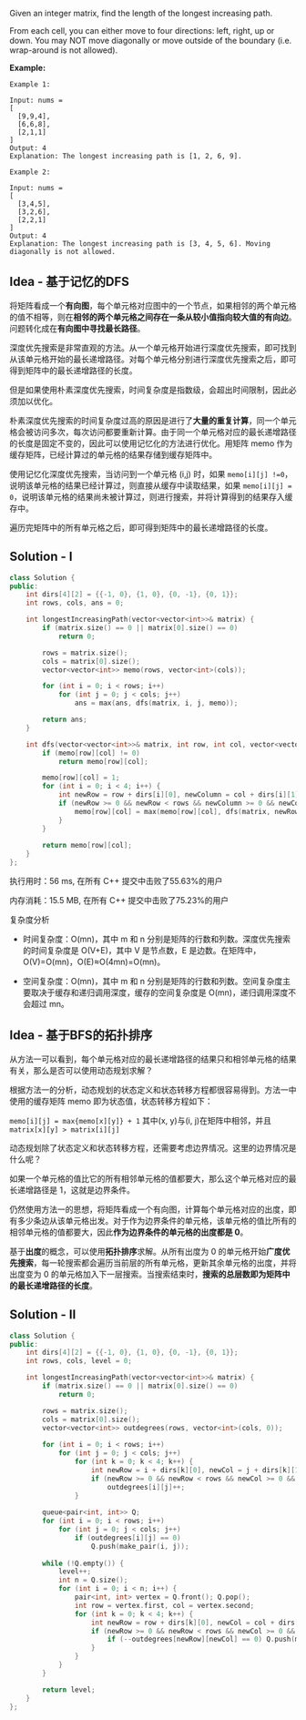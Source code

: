 Given an integer matrix, find the length of the longest increasing path.

From each cell, you can either move to four directions: left, right, up or down. You may NOT move diagonally or move outside of the boundary (i.e. wrap-around is not allowed).



**Example:**
```
Example 1:

Input: nums = 
[
  [9,9,4],
  [6,6,8],
  [2,1,1]
] 
Output: 4 
Explanation: The longest increasing path is [1, 2, 6, 9].

Example 2:

Input: nums = 
[
  [3,4,5],
  [3,2,6],
  [2,2,1]
] 
Output: 4 
Explanation: The longest increasing path is [3, 4, 5, 6]. Moving diagonally is not allowed.
```

## Idea - 基于记忆的DFS

将矩阵看成一个**有向图**，每个单元格对应图中的一个节点，如果相邻的两个单元格的值不相等，则在**相邻的两个单元格之间存在一条从较小值指向较大值的有向边**。问题转化成在**有向图中寻找最长路径**。

深度优先搜索是非常直观的方法。从一个单元格开始进行深度优先搜索，即可找到从该单元格开始的最长递增路径。对每个单元格分别进行深度优先搜索之后，即可得到矩阵中的最长递增路径的长度。

但是如果使用朴素深度优先搜索，时间复杂度是指数级，会超出时间限制，因此必须加以优化。

朴素深度优先搜索的时间复杂度过高的原因是进行了**大量的重复计算**，同一个单元格会被访问多次，每次访问都要重新计算。由于同一个单元格对应的最长递增路径的长度是固定不变的，因此可以使用记忆化的方法进行优化。用矩阵 memo 作为缓存矩阵，已经计算过的单元格的结果存储到缓存矩阵中。

使用记忆化深度优先搜索，当访问到一个单元格 (i,j) 时，如果 `memo[i][j] !=0`，说明该单元格的结果已经计算过，则直接从缓存中读取结果，如果 `memo[i][j] = 0`，说明该单元格的结果尚未被计算过，则进行搜索，并将计算得到的结果存入缓存中。

遍历完矩阵中的所有单元格之后，即可得到矩阵中的最长递增路径的长度。

## Solution - I

```c++
class Solution {
public:
    int dirs[4][2] = {{-1, 0}, {1, 0}, {0, -1}, {0, 1}};
    int rows, cols, ans = 0;

    int longestIncreasingPath(vector<vector<int>>& matrix) {
        if (matrix.size() == 0 || matrix[0].size() == 0)
            return 0;

        rows = matrix.size();
        cols = matrix[0].size();
        vector<vector<int>> memo(rows, vector<int>(cols));

        for (int i = 0; i < rows; i++)
            for (int j = 0; j < cols; j++)
                ans = max(ans, dfs(matrix, i, j, memo));

        return ans;
    }

    int dfs(vector<vector<int>>& matrix, int row, int col, vector<vector<int>>& memo) {
        if (memo[row][col] != 0)
            return memo[row][col];

        memo[row][col] = 1;
        for (int i = 0; i < 4; i++) {
            int newRow = row + dirs[i][0], newColumn = col + dirs[i][1];
            if (newRow >= 0 && newRow < rows && newColumn >= 0 && newColumn < cols && matrix[newRow][newColumn] > matrix[row][col]) {
                memo[row][col] = max(memo[row][col], dfs(matrix, newRow, newColumn, memo) + 1);
            }
        }
        
        return memo[row][col];
    }
};
```

执行用时：56 ms, 在所有 C++ 提交中击败了55.63%的用户

内存消耗：15.5 MB, 在所有 C++ 提交中击败了75.23%的用户

复杂度分析

- 时间复杂度：O(mn)，其中 m 和 n 分别是矩阵的行数和列数。深度优先搜索的时间复杂度是 O(V+E)，其中 V 是节点数，E 是边数。在矩阵中，O(V)=O(mn)，O(E)≈O(4mn)=O(mn)。

- 空间复杂度：O(mn)，其中 m 和 n 分别是矩阵的行数和列数。空间复杂度主要取决于缓存和递归调用深度，缓存的空间复杂度是 O(mn)，递归调用深度不会超过 mn。

## Idea - 基于BFS的拓扑排序

从方法一可以看到，每个单元格对应的最长递增路径的结果只和相邻单元格的结果有关，那么是否可以使用动态规划求解？

根据方法一的分析，动态规划的状态定义和状态转移方程都很容易得到。方法一中使用的缓存矩阵 memo 即为状态值，状态转移方程如下：

`memo[i][j] = max{memo[x][y]} + 1`  其中(x, y)与(i, j)在矩阵中相邻，并且`matrix[x][y] > matrix[i][j]`

动态规划除了状态定义和状态转移方程，还需要考虑边界情况。这里的边界情况是什么呢？

如果一个单元格的值比它的所有相邻单元格的值都要大，那么这个单元格对应的最长递增路径是 1，这就是边界条件。

仍然使用方法一的思想，将矩阵看成一个有向图，计算每个单元格对应的出度，即有多少条边从该单元格出发。对于作为边界条件的单元格，该单元格的值比所有的相邻单元格的值都要大，因此**作为边界条件的单元格的出度都是 0**。

基于**出度**的概念，可以使用**拓扑排序**求解。从所有出度为 0 的单元格开始**广度优先搜索**，每一轮搜索都会遍历当前层的所有单元格，更新其余单元格的出度，并将出度变为 0 的单元格加入下一层搜索。当搜索结束时，**搜索的总层数即为矩阵中的最长递增路径的长度**。

## Solution - II

```c++
class Solution {
public:
    int dirs[4][2] = {{-1, 0}, {1, 0}, {0, -1}, {0, 1}};
    int rows, cols, level = 0;

    int longestIncreasingPath(vector<vector<int>>& matrix) {
        if (matrix.size() == 0 || matrix[0].size() == 0)
            return 0;

        rows = matrix.size();
        cols = matrix[0].size();
        vector<vector<int>> outdegrees(rows, vector<int>(cols, 0));
        
        for (int i = 0; i < rows; i++)
            for (int j = 0; j < cols; j++)
                for (int k = 0; k < 4; k++) {
                    int newRow = i + dirs[k][0], newCol = j + dirs[k][1];
                    if (newRow >= 0 && newRow < rows && newCol >= 0 && newCol < cols && matrix[newRow][newCol] > matrix[i][j])
                        outdegrees[i][j]++;
                }
        
        queue<pair<int, int>> Q;
        for (int i = 0; i < rows; i++)
            for (int j = 0; j < cols; j++)
                if (outdegrees[i][j] == 0)
                    Q.push(make_pair(i, j));
                    
        while (!Q.empty()) {
            level++;
            int n = Q.size();
            for (int i = 0; i < n; i++) {
                pair<int, int> vertex = Q.front(); Q.pop();
                int row = vertex.first, col = vertex.second;
                for (int k = 0; k < 4; k++) {
                    int newRow = row + dirs[k][0], newCol = col + dirs[k][1];
                    if (newRow >= 0 && newRow < rows && newCol >= 0 && newCol < cols && matrix[newRow][newCol] < matrix[row][col]) {
                        if (--outdegrees[newRow][newCol] == 0) Q.push(make_pair(newRow, newCol));
                    }
                }
            }
        }

        return level;
    }
};
```

